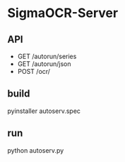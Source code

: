 # SigmaOCR-Server

## API
- GET /autorun/series
- GET /autorun/json
- POST /ocr/

## build
pyinstaller autoserv.spec

## run
python autoserv.py